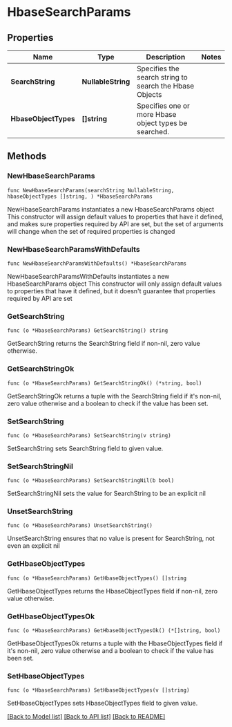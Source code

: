 # HbaseSearchParams

## Properties

Name | Type | Description | Notes
------------ | ------------- | ------------- | -------------
**SearchString** | **NullableString** | Specifies the search string to search the Hbase Objects | 
**HbaseObjectTypes** | **[]string** | Specifies one or more Hbase object types be searched. | 

## Methods

### NewHbaseSearchParams

`func NewHbaseSearchParams(searchString NullableString, hbaseObjectTypes []string, ) *HbaseSearchParams`

NewHbaseSearchParams instantiates a new HbaseSearchParams object
This constructor will assign default values to properties that have it defined,
and makes sure properties required by API are set, but the set of arguments
will change when the set of required properties is changed

### NewHbaseSearchParamsWithDefaults

`func NewHbaseSearchParamsWithDefaults() *HbaseSearchParams`

NewHbaseSearchParamsWithDefaults instantiates a new HbaseSearchParams object
This constructor will only assign default values to properties that have it defined,
but it doesn't guarantee that properties required by API are set

### GetSearchString

`func (o *HbaseSearchParams) GetSearchString() string`

GetSearchString returns the SearchString field if non-nil, zero value otherwise.

### GetSearchStringOk

`func (o *HbaseSearchParams) GetSearchStringOk() (*string, bool)`

GetSearchStringOk returns a tuple with the SearchString field if it's non-nil, zero value otherwise
and a boolean to check if the value has been set.

### SetSearchString

`func (o *HbaseSearchParams) SetSearchString(v string)`

SetSearchString sets SearchString field to given value.


### SetSearchStringNil

`func (o *HbaseSearchParams) SetSearchStringNil(b bool)`

 SetSearchStringNil sets the value for SearchString to be an explicit nil

### UnsetSearchString
`func (o *HbaseSearchParams) UnsetSearchString()`

UnsetSearchString ensures that no value is present for SearchString, not even an explicit nil
### GetHbaseObjectTypes

`func (o *HbaseSearchParams) GetHbaseObjectTypes() []string`

GetHbaseObjectTypes returns the HbaseObjectTypes field if non-nil, zero value otherwise.

### GetHbaseObjectTypesOk

`func (o *HbaseSearchParams) GetHbaseObjectTypesOk() (*[]string, bool)`

GetHbaseObjectTypesOk returns a tuple with the HbaseObjectTypes field if it's non-nil, zero value otherwise
and a boolean to check if the value has been set.

### SetHbaseObjectTypes

`func (o *HbaseSearchParams) SetHbaseObjectTypes(v []string)`

SetHbaseObjectTypes sets HbaseObjectTypes field to given value.



[[Back to Model list]](../README.md#documentation-for-models) [[Back to API list]](../README.md#documentation-for-api-endpoints) [[Back to README]](../README.md)


